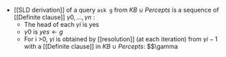 - [[SLD derivation]] of a query `ask g` from $KB\ \cup\ Percepts$ is a sequence of [[Definite clause]] $\gamma0, ...,\gamma n$ :
	- The head of each $\gamma i$ is yes
	- $\gamma 0$ is $yes \leftarrow g$
	- For i >0, $\gamma i$ is obtained by [[resolution]] (at each iteration) from $\gamma i-1$ with a [[Definite clause]] in $KB\ \cup\ Percepts$: $$\gamma